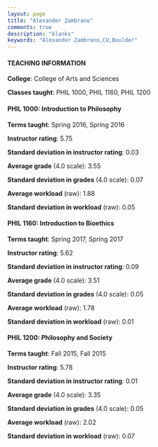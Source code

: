 ```yaml
---
layout: page
title: "Alexander Zambrano" 
comments: true
description: "blanks"
keywords: "Alexander Zambrano,CU,Boulder"
---
```

<head>
<script src="https://ajax.googleapis.com/ajax/libs/jquery/2.1.3/jquery.min.js"></script>
<script src="https://dl.dropboxusercontent.com/s/pc42nxpaw1ea4o9/highcharts.js?dl=0"></script>
<!-- <script src="../assets/js/highcharts.js"></script> -->
<style type="text/css">@font-face {
	font-family: "Bebas Neue";
	src: url(https://www.filehosting.org/file/details/544349/BebasNeue Regular.otf) format("opentype");
	}
	h1.Bebas { 
		font-family: "Bebas Neue", Verdana, Tahoma;
	}
</style>
</head>
	   
#### TEACHING INFORMATION

**College**: College of Arts and Sciences

**Classes taught**: PHIL 1000, PHIL 1160, PHIL 1200

#### PHIL 1000: Introduction to Philosophy

**Terms taught**: Spring 2016, Spring 2016

**Instructor rating**: 5.75

**Standard deviation in instructor rating**: 0.03

**Average grade** (4.0 scale): 3.55

**Standard deviation in grades** (4.0 scale): 0.07

**Average workload** (raw): 1.88

**Standard deviation in workload** (raw): 0.05

#### PHIL 1160: Introduction to Bioethics

**Terms taught**: Spring 2017, Spring 2017

**Instructor rating**: 5.62

**Standard deviation in instructor rating**: 0.09

**Average grade** (4.0 scale): 3.51

**Standard deviation in grades** (4.0 scale): 0.05

**Average workload** (raw): 1.78

**Standard deviation in workload** (raw): 0.01

#### PHIL 1200: Philosophy and Society

**Terms taught**: Fall 2015, Fall 2015

**Instructor rating**: 5.78

**Standard deviation in instructor rating**: 0.01

**Average grade** (4.0 scale): 3.35

**Standard deviation in grades** (4.0 scale): 0.05

**Average workload** (raw): 2.02

**Standard deviation in workload** (raw): 0.07

